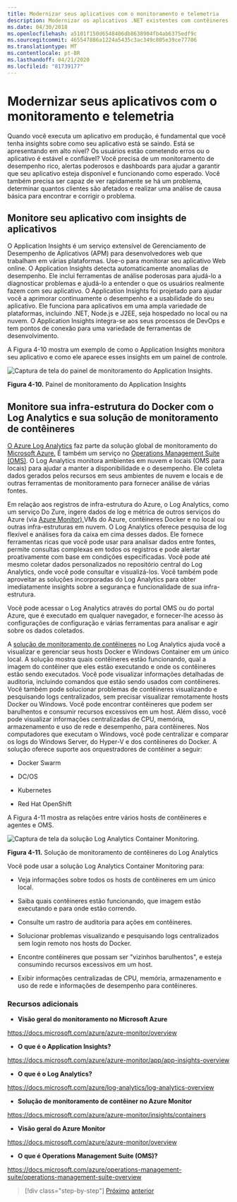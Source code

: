 ```yaml
---
title: Modernizar seus aplicativos com o monitoramento e telemetria
description: Modernizar os aplicativos .NET existentes com contêineres Azure Cloud e Windows | Modernize seus aplicativos com monitoramento e telemetria
ms.date: 04/30/2018
ms.openlocfilehash: a5101f150d6548406db8638904fb4ab6375edf9c
ms.sourcegitcommit: 465547886a1224a5435c3ac349c805e39ce77706
ms.translationtype: MT
ms.contentlocale: pt-BR
ms.lasthandoff: 04/21/2020
ms.locfileid: "81739177"
---
```

# <a name="modernize-your-apps-with-monitoring-and-telemetry"></a>Modernizar seus aplicativos com o monitoramento e telemetria

Quando você executa um aplicativo em produção, é fundamental que você tenha insights sobre como seu aplicativo está se saindo. Está se apresentando em alto nível? Os usuários estão cometendo erros ou o aplicativo é estável e confiável? Você precisa de um monitoramento de desempenho rico, alertas poderosos e dashboards para ajudar a garantir que seu aplicativo esteja disponível e funcionando como esperado. Você também precisa ser capaz de ver rapidamente se há um problema, determinar quantos clientes são afetados e realizar uma análise de causa básica para encontrar e corrigir o problema.

## <a name="monitor-your-application-with-application-insights"></a>Monitore seu aplicativo com insights de aplicativos

O Application Insights é um serviço extensível de Gerenciamento de Desempenho de Aplicativos (APM) para desenvolvedores web que trabalham em várias plataformas. Use-o para monitorar seu aplicativo Web online. O Application Insights detecta automaticamente anomalias de desempenho. Ele inclui ferramentas de análise poderosas para ajudá-lo a diagnosticar problemas e ajudá-lo a entender o que os usuários realmente fazem com seu aplicativo. O Application Insights foi projetado para ajudar você a aprimorar continuamente o desempenho e a usabilidade do seu aplicativo. Ele funciona para aplicativos em uma ampla variedade de plataformas, incluindo .NET, Node.js e J2EE, seja hospedado no local ou na nuvem. O Application Insights integra-se aos seus processos de DevOps e tem pontos de conexão para uma variedade de ferramentas de desenvolvimento.

A Figura 4-10 mostra um exemplo de como o Application Insights monitora seu aplicativo e como ele aparece esses insights em um painel de controle.

![Captura de tela do painel de monitoramento do Application Insights.](./media/modernize-your-apps-with-monitoring-and-telemetry/application-insights-monitoring-dashboard.png)

**Figura 4-10.** Painel de monitoramento do Application Insights

## <a name="monitor-your-docker-infrastructure-with-log-analytics-and-its-container-monitoring-solution"></a>Monitore sua infra-estrutura do Docker com o Log Analytics e sua solução de monitoramento de contêineres

[O Azure Log Analytics](https://docs.microsoft.com/azure/log-analytics/log-analytics-overview) faz parte da solução global de monitoramento do [Microsoft Azure.](https://docs.microsoft.com/azure/monitoring-and-diagnostics/monitoring-overview) É também um serviço no [Operations Management Suite (OMS)](https://docs.microsoft.com/azure/operations-management-suite/operations-management-suite-overview). O Log Analytics monitora ambientes em nuvem e locais (OMS para locais) para ajudar a manter a disponibilidade e o desempenho. Ele coleta dados gerados pelos recursos em seus ambientes de nuvem e locais e de outras ferramentas de monitoramento para fornecer análise de várias fontes.

Em relação aos registros de infra-estrutura do Azure, o Log Analytics, como um serviço Do Zure, ingere dados de log e métrica de outros serviços do Azure (via [Azure Monitor),](https://docs.microsoft.com/azure/monitoring-and-diagnostics/monitoring-overview-azure-monitor)VMs do Azure, contêineres Docker e no local ou outras infra-estruturas em nuvem. O Log Analytics oferece pesquisa de log flexível e análises fora da caixa em cima desses dados. Ele fornece ferramentas ricas que você pode usar para analisar dados entre fontes, permite consultas complexas em todos os registros e pode alertar proativamente com base em condições especificadas. Você pode até mesmo coletar dados personalizados no repositório central do Log Analytics, onde você pode consultar e visualizá-los. Você também pode aproveitar as soluções incorporadas do Log Analytics para obter imediatamente insights sobre a segurança e funcionalidade de sua infra-estrutura.

Você pode acessar o Log Analytics através do portal OMS ou do portal Azure, que é executado em qualquer navegador, e fornecer-lhe acesso às configurações de configuração e várias ferramentas para analisar e agir sobre os dados coletados.

A [solução de monitoramento de contêineres](https://docs.microsoft.com/azure/log-analytics/log-analytics-containers) no Log Analytics ajuda você a visualizar e gerenciar seus hosts Docker e Windows Container em um único local. A solução mostra quais contêineres estão funcionando, qual a imagem do contêiner que eles estão executando e onde os contêineres estão sendo executados. Você pode visualizar informações detalhadas de auditoria, incluindo comandos que estão sendo usados com contêineres. Você também pode solucionar problemas de contêineres visualizando e pesquisando logs centralizados, sem precisar visualizar remotamente hosts Docker ou Windows. Você pode encontrar contêineres que podem ser barulhentos e consumir recursos excessivos em um host. Além disso, você pode visualizar informações centralizadas de CPU, memória, armazenamento e uso de rede e desempenho, para contêineres. Nos computadores que executam o Windows, você pode centralizar e comparar os logs do Windows Server, do Hyper-V e dos contêineres do Docker. A solução oferece suporte aos orquestradores de contêiner a seguir:

- Docker Swarm

- DC/OS

- Kubernetes

- Red Hat OpenShift

A Figura 4-11 mostra as relações entre vários hosts de contêineres e agentes e OMS.

![Captura de tela da solução Log Analytics Container Monitoring.](./media/modernize-your-apps-with-monitoring-and-telemetry/log-analytics-container-monitoring-solution.png)

**Figura 4-11.** Solução de monitoramento de contêineres do Log Analytics

Você pode usar a solução Log Analytics Container Monitoring para:

- Veja informações sobre todos os hosts de contêineres em um único local.

- Saiba quais contêineres estão funcionando, que imagem estão executando e para onde estão correndo.

- Consulte um rastro de auditoria para ações em contêineres.

- Solucionar problemas visualizando e pesquisando logs centralizados sem login remoto nos hosts do Docker.

- Encontre contêineres que possam ser "vizinhos barulhentos", e esteja consumindo recursos excessivos em um host.

- Exibir informações centralizadas de CPU, memória, armazenamento e uso de rede e informações de desempenho para contêineres.

### <a name="additional-resources"></a>Recursos adicionais

- **Visão geral do monitoramento no Microsoft Azure**

<https://docs.microsoft.com/azure/azure-monitor/overview>

- **O que é o Application Insights?**

<https://docs.microsoft.com/azure/azure-monitor/app/app-insights-overview>

- **O que é o Log Analytics?**

<https://docs.microsoft.com/azure/log-analytics/log-analytics-overview>

- **Solução de monitoramento de contêiner no Azure Monitor**

<https://docs.microsoft.com/azure/azure-monitor/insights/containers>

- **Visão geral do Azure Monitor**

<https://docs.microsoft.com/azure/azure-monitor/overview>

- **O que é Operations Management Suite (OMS)?**

<https://docs.microsoft.com/azure/operations-management-suite/operations-management-suite-overview>

>[!div class="step-by-step"]
>[Próximo](build-resilient-services-ready-for-the-cloud-embrace-transient-failures-in-the-cloud.md)
>[anterior](life-cycle-ci-cd-pipelines-devops-tools.md)
